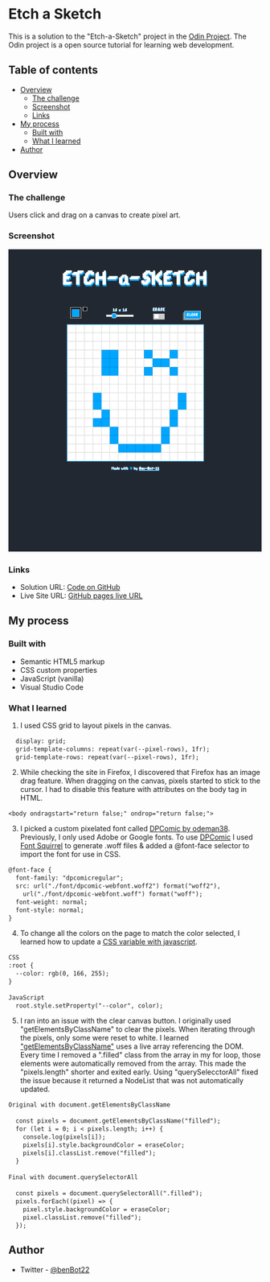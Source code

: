 # Etch a Sketch

This is a solution to the "Etch-a-Sketch" project in the [Odin Project](https://www.theodinproject.com/lessons/foundations-rock-paper-scissors).  The Odin project is a open source tutorial for learning web development.

## Table of contents

- [Overview](#overview)
  - [The challenge](#the-challenge)
  - [Screenshot](#screenshot)
  - [Links](#links)
- [My process](#my-process)
  - [Built with](#built-with)
  - [What I learned](#what-i-learned)
- [Author](#author)

## Overview

### The challenge

Users click and drag on a canvas to create pixel art.  

### Screenshot

![](./images/Etch-a-sketch.png)

### Links

- Solution URL: [Code on GitHub](https://github.com/Ben-Bot-22/odin-etch-a-sketch)
- Live Site URL: [GitHub pages live URL](https://ben-bot-22.github.io/odin-etch-a-sketch/)

## My process

### Built with

- Semantic HTML5 markup
- CSS custom properties
- JavaScript (vanilla)
- Visual Studio Code

### What I learned

1) I used CSS grid to layout pixels in the canvas.
`````
  display: grid;
  grid-template-columns: repeat(var(--pixel-rows), 1fr);
  grid-template-rows: repeat(var(--pixel-rows), 1fr);
`````
2) While checking the site in Firefox, I discovered that Firefox has an image drag feature. When dragging on the canvas, pixels started to stick to the cursor.  I had to disable this feature with attributes on the body tag in HTML.  

`````
<body ondragstart="return false;" ondrop="return false;">
`````
3) I picked a custom pixelated font called [DPComic by odeman38](https://www.1001fonts.com/dpcomic-font.html). Previously, I only used Adobe or Google fonts.  To use [DPComic](https://www.1001fonts.com/dpcomic-font.html) I used [Font Squirrel](https://www.fontsquirrel.com/tools/webfont-generator) to generate .woff files & added a @font-face selector to import the font for use in CSS.  
`````
@font-face {
  font-family: "dpcomicregular";
  src: url("./font/dpcomic-webfont.woff2") format("woff2"),
    url("./font/dpcomic-webfont.woff") format("woff");
  font-weight: normal;
  font-style: normal;
}
`````
4) To change all the colors on the page to match the color selected, I learned how to update a [CSS variable with javascript](https://css-tricks.com/updating-a-css-variable-with-javascript/). 
`````
CSS
:root {
  --color: rgb(0, 166, 255);
}

JavaScript
  root.style.setProperty("--color", color);
`````
5) I ran into an issue with the clear canvas button.  I originally used "getElementsByClassName" to clear the pixels.  When iterating through the pixels, only some were reset to white.  I learned ["getElementsByClassName"](https://developer.mozilla.org/en-US/docs/Web/API/Document/getElementsByClassName) uses a live array referencing the DOM.  Every time I removed a ".filled" class from the array in my for loop, those elements were automatically removed from the array.  This made the "pixels.length" shorter and exited early.  Using "querySelecctorAll" fixed the issue because it returned a NodeList that was not automatically updated.

`````
Original with document.getElementsByClassName

  const pixels = document.getElementsByClassName("filled");
  for (let i = 0; i < pixels.length; i++) {
    console.log(pixels[i]);
    pixels[i].style.backgroundColor = eraseColor;
    pixels[i].classList.remove("filled");
  }

Final with document.querySelectorAll

  const pixels = document.querySelectorAll(".filled");
  pixels.forEach((pixel) => {
    pixel.style.backgroundColor = eraseColor;
    pixel.classList.remove("filled");
  });
`````

## Author

- Twitter - [@benBot22](https://www.twitter.com/benBot22)

